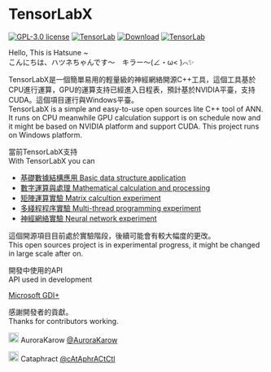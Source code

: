 # TensorLabX

[![GPL-3.0 license](https://badgen.net/badge/License/GPL3/red)](...)
[![TensorLab](https://badgen.net/badge/github/TensorLabX?icon=github&color=purple)](https://github.com/AuroraKarow/TensorLabX)
[![Download](https://badgen.net/badge/Download/1.30/green)](https://github.com/AuroraKarow/TensorLabX/archive/refs/heads/main.zip)
[![TensorLab](https://badgen.net/badge/github/TensorLab?icon=github)](https://github.com/AuroraKarow/TensorLab)

Hello, This is Hatsune ~\
こんにちは、ハツネちゃんです～　キラー～(∠・ω< )⌒✨

TensorLabX是一個簡單易用的輕量級的神經網絡開源C++工具，這個工具基於CPU進行運算，GPU的運算支持已經進入日程表，預計基於NVIDIA平臺，支持CUDA。這個項目運行與Windows平臺。\
TensorLabX is a simple and easy-to-use open sources lite C++ tool of ANN. It runs on CPU meanwhile GPU calculation support is on schedule now and it might be based on NVIDIA platform and support CUDA. This project runs on Windows platform.

當前TensorLabX支持 \
With TensorLabX you can

* [基礎數據結構應用 Basic data structure application](Wiki/DataStructure/cover.md)
* [數字運算與處理 Mathematical calculation and processing](Wiki/DigitalCalculation/cover.md)
* [矩陣運算實驗 Matrix calcultion experiment](Wiki/MatrixCalculation/cover.md)
* [多綫程程序實驗 Multi-thread programming experiment](Wiki/ThreadsProgramming/cover.md)
* [神經網絡實驗 Neural network experiment](Wiki/NeunralNetwork/cover.md)

這個開源項目目前處於實驗階段，後續可能會有較大幅度的更改。\
This open sources project is in experimental progress, it might be changed in large scale after on.

開發中使用的API\
API used in development

[Microsoft GDI+](https://learn.microsoft.com/zh-cn/windows/win32/gdiplus/-gdiplus-gdi-start)

感謝開發者的貢獻。\
Thanks for contributors working.

<img src="https://avatars.githubusercontent.com/u/34509899" width = "20px" /> AuroraKarow [@AuroraKarow](https://github.com/AuroraKarow)

<img src="https://avatars.githubusercontent.com/u/44166626" width = "20px" /> Cataphract [@cAtAphrACtCtl](https://github.com/cAtAphrACtCtl)
